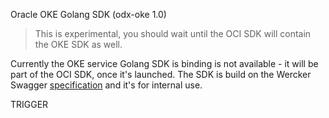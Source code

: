 Oracle OKE Golang SDK (odx-oke 1.0)

>This is experimental, you should wait until the OCI SDK will contain the OKE SDK as well.

Currently the OKE service Golang SDK is binding is not available - it will be part of the OCI SDK, once it's launched. 
The SDK is build on the Wercker Swagger [specification](https://apicatalog.oraclecloud.com/ui/views/apicollection/oracle-public/odx-oke/1.0) and it's for internal use. 


TRIGGER
